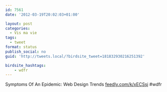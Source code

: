 ```yaml
---
id: 7561
date: '2012-03-19T20:02:03+01:00'

layout: post
categories:
  - Vis ma vie
tags:
  - tweet
format: status
publish_social: no
guid: 'http://tweets.local/?birdsite_tweet=181832930216251392'

birdsite_hashtags:
    - wdfr
---
```


Symptoms Of An Epidemic: Web Design Trends [feedly.com/k/xECSsj](http://feedly.com/k/xECSsj) #wdfr